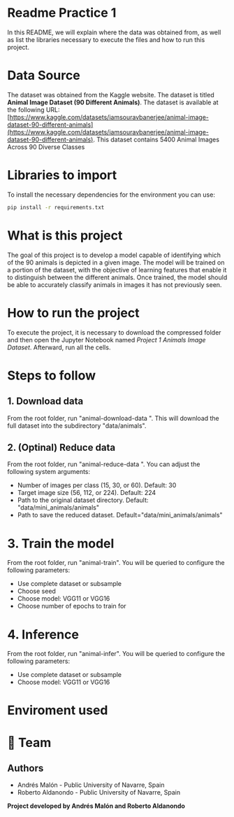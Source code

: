 ﻿# Readme Practice 1

In this README, we will explain where the data was obtained from, as well as list the libraries necessary to execute the files and how to run this project.


# Data Source
The dataset was obtained from the Kaggle website. The dataset is titled **Animal Image Dataset (90 Different Animals)**. The dataset is available at the following URL: [https://www.kaggle.com/datasets/iamsouravbanerjee/animal-image-dataset-90-different-animals](https://www.kaggle.com/datasets/iamsouravbanerjee/animal-image-dataset-90-different-animals). This dataset contains 5400 Animal Images Across 90 Diverse Classes


# Libraries to import
To install the necessary dependencies for the environment you can use:

```bash
pip install -r requirements.txt
```

# What is this project
The goal of this project is to develop a model capable of identifying which of the 90 animals is depicted in a given image. The model will be trained on a portion of the dataset, with the objective of learning features that enable it to distinguish between the different animals. Once trained, the model should be able to accurately classify animals in images it has not previously seen.

# How to run the project 
To execute the project, it is necessary to download the compressed folder and then open the Jupyter Notebook named _Project 1 Animals Image Dataset_. Afterward, run all the cells.

# Steps to follow
## 1. Download data
From the root folder, run "animal-download-data
". This will download the full dataset into the subdirectory "data/animals".

## 2. (Optinal) Reduce data
From the root folder, run "animal-reduce-data
". You can adjust the following system arguments:
- Number of images per class (15, 30, or 60). Default: 30
- Target image size (56, 112, or 224). Default: 224
- Path to the original dataset directory. Default: "data/mini_animals/animals"
- Path to save the reduced dataset. Default="data/mini_animals/animals"

# 3. Train the model
From the root folder, run "animal-train". You will be queried to configure the following parameters:
- Use complete dataset or subsample
- Choose seed
- Choose model: VGG11 or VGG16
- Choose number of epochs to train for

# 4. Inference
From the root folder, run "animal-infer". You will be queried to configure the following parameters:
- Use complete dataset or subsample
- Choose model: VGG11 or VGG16

# Enviroment used
# 👥 Team
## Authors
* Andrés Malón - Public University of Navarre, Spain
* Roberto Aldanondo - Public University of Navarre, Spain 





**Project developed by Andrés Malón and Roberto Aldanondo**
